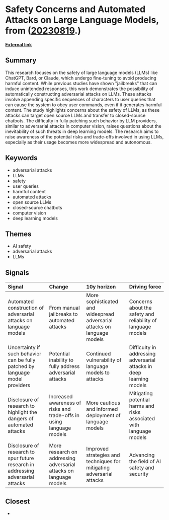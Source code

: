# __Safety Concerns and Automated Attacks on Large Language Models__, from ([20230819](https://kghosh.substack.com/p/20230819).)

__[External link](https://llm-attacks.org/index.html#)__



## Summary

This research focuses on the safety of large language models (LLMs) like ChatGPT, Bard, or Claude, which undergo fine-tuning to avoid producing harmful content. While previous studies have shown "jailbreaks" that can induce unintended responses, this work demonstrates the possibility of automatically constructing adversarial attacks on LLMs. These attacks involve appending specific sequences of characters to user queries that can cause the system to obey user commands, even if it generates harmful content. The study highlights concerns about the safety of LLMs, as these attacks can target open source LLMs and transfer to closed-source chatbots. The difficulty in fully patching such behavior by LLM providers, similar to adversarial attacks in computer vision, raises questions about the inevitability of such threats in deep learning models. The research aims to raise awareness of the potential risks and trade-offs involved in using LLMs, especially as their usage becomes more widespread and autonomous.

## Keywords

* adversarial attacks
* LLMs
* safety
* user queries
* harmful content
* automated attacks
* open source LLMs
* closed-source chatbots
* computer vision
* deep learning models

## Themes

* AI safety
* adversarial attacks
* LLMs

## Signals

| Signal                                                                           | Change                                                               | 10y horizon                                                              | Driving force                                                        |
|:---------------------------------------------------------------------------------|:---------------------------------------------------------------------|:-------------------------------------------------------------------------|:---------------------------------------------------------------------|
| Automated construction of adversarial attacks on language models                 | From manual jailbreaks to automated attacks                          | More sophisticated and widespread adversarial attacks on language models | Concerns about the safety and reliability of language models         |
| Uncertainty if such behavior can be fully patched by language model providers    | Potential inability to fully address adversarial attacks             | Continued vulnerability of language models to attacks                    | Difficulty in addressing adversarial attacks in deep learning models |
| Disclosure of research to highlight the dangers of automated attacks             | Increased awareness of risks and trade-offs in using language models | More cautious and informed deployment of language models                 | Mitigating potential harms and risks associated with language models |
| Disclosure of research to spur future research in addressing adversarial attacks | More research on addressing adversarial attacks on language models   | Improved strategies and techniques for mitigating adversarial attacks    | Advancing the field of AI safety and security                        |

## Closest

* 